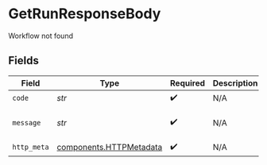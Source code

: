 # GetRunResponseBody

Workflow not found


## Fields

| Field                                                              | Type                                                               | Required                                                           | Description                                                        | Example                                                            |
| ------------------------------------------------------------------ | ------------------------------------------------------------------ | ------------------------------------------------------------------ | ------------------------------------------------------------------ | ------------------------------------------------------------------ |
| `code`                                                             | *str*                                                              | :heavy_check_mark:                                                 | N/A                                                                | 400                                                                |
| `message`                                                          | *str*                                                              | :heavy_check_mark:                                                 | N/A                                                                | Workflow not found                                                 |
| `http_meta`                                                        | [components.HTTPMetadata](../../models/components/httpmetadata.md) | :heavy_check_mark:                                                 | N/A                                                                |                                                                    |